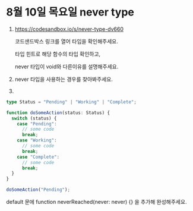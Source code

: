 # 8월 10일 목요일 never type

1. https://codesandbox.io/s/never-type-dv660

    코드샌드박스 링크를 열어 타입을 확인해주세요.

    타입 힌트로 해당 함수의 타입 확인하고, 
  
    never 타입이 void와 다른이유를 설명해주세요.

2. never 타입을 사용하는 경우를 찾아봐주세요.

3.

```ts
type Status = "Pending" | "Working" | "Complete";

function doSomeAction(status: Status) {
  switch (status) {
    case "Pending":
      // some code
      break;
    case "Working":
      // some code
      break;
    case "Complete":
      // some code
      break;
  }
}

doSomeAction("Pending");
```

default 문에 function neverReached(never: never) {} 을 추가해 완성해주세요.